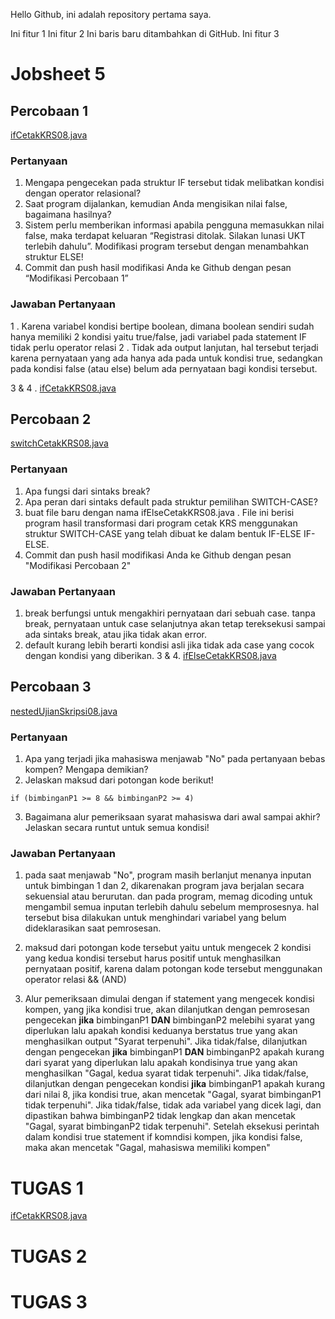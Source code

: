 Hello Github, ini adalah repository pertama saya.

Ini fitur 1
Ini fitur 2
Ini baris baru ditambahkan di GitHub.
Ini fitur 3

# Jobsheet 5

## Percobaan 1
[ifCetakKRS08.java](https://github.com/okeokke/PraktikumDaspro/blob/main/jobsheet5/ifCetakKRS08.java)
### Pertanyaan
1. Mengapa pengecekan pada struktur IF tersebut tidak melibatkan kondisi dengan operator relasional? 
2. Saat program dijalankan, kemudian Anda mengisikan nilai false, bagaimana hasilnya? 
3. Sistem  perlu  memberikan  informasi  apabila  pengguna  memasukkan  nilai  false,  maka terdapat  keluaran  “Registrasi  ditolak.  Silakan  lunasi  UKT  terlebih  dahulu”.  Modifikasi program tersebut dengan menambahkan struktur ELSE! 
4. Commit dan push hasil modifikasi Anda ke Github dengan pesan “Modifikasi Percobaan 1”

### Jawaban Pertanyaan
1 . Karena variabel kondisi bertipe boolean, dimana boolean sendiri sudah hanya memiliki 2 kondisi yaitu true/false, jadi variabel pada statement IF tidak perlu operator relasi
2 . Tidak ada output lanjutan, hal tersebut terjadi karena pernyataan yang ada hanya ada pada untuk kondisi true, sedangkan pada kondisi false (atau else) belum ada pernyataan bagi kondisi tersebut.

3 & 4 . [ifCetakKRS08.java](https://github.com/okeokke/PraktikumDaspro/blob/main/jobsheet5/ifCetakKRS08.java)


## Percobaan 2
[switchCetakKRS08.java](https://github.com/okeokke/PraktikumDaspro/blob/main/jobsheet5/switchCetakKRS08.java)
### Pertanyaan
1. Apa fungsi dari sintaks break?
2. Apa peran dari sintaks default pada struktur pemilihan SWITCH-CASE?
3. buat file baru dengan nama ifElseCetakKRS08.java . File ini berisi program hasil transformasi dari program cetak KRS menggunakan struktur SWITCH-CASE yang telah dibuat ke dalam bentuk IF-ELSE IF-ELSE.
4. Commit dan push hasil modifikasi Anda ke Github dengan pesan "Modifikasi Percobaan 2"

### Jawaban Pertanyaan
1. break berfungsi untuk mengakhiri pernyataan dari sebuah case. tanpa break, pernyataan untuk case selanjutnya akan tetap tereksekusi sampai ada sintaks break, atau jika tidak akan error.
2. default kurang lebih berarti kondisi asli jika tidak ada case yang cocok dengan kondisi yang diberikan.
3 & 4. [ifElseCetakKRS08.java](https://github.com/okeokke/PraktikumDaspro/blob/main/jobsheet5/ifElseCetakKRS08.java)


## Percobaan 3
[nestedUjianSkripsi08.java](https://github.com/okeokke/PraktikumDaspro/blob/main/jobsheet5/nestedUjianSkripsi08.java)
### Pertanyaan
1. Apa  yang  terjadi  jika  mahasiswa  menjawab  "No"  pada  pertanyaan  bebas  kompen?  Mengapa demikian? 
2. Jelaskan maksud dari potongan kode berikut!
```
if (bimbinganP1 >= 8 && bimbinganP2 >= 4)
```
3. Bagaimana alur pemeriksaan syarat mahasiswa dari awal sampai akhir? Jelaskan secara runtut untuk semua kondisi! 

### Jawaban Pertanyaan
1. pada saat menjawab "No", program masih berlanjut menanya inputan untuk bimbingan 1 dan 2, dikarenakan program java berjalan secara sekuensial atau berurutan. dan pada program, memag dicoding untuk mengambil semua inputan terlebih dahulu sebelum memprosesnya. hal tersebut bisa dilakukan untuk menghindari variabel yang belum dideklarasikan saat pemrosesan.

2. maksud dari potongan kode tersebut yaitu untuk mengecek 2 kondisi yang kedua kondisi tersebut harus positif untuk menghasilkan pernyataan positif, karena dalam potongan kode tersebut menggunakan operator relasi && (AND)

3. Alur pemeriksaan dimulai dengan if statement yang mengecek kondisi kompen, yang jika kondisi true,
akan dilanjutkan dengan pemrosesan pengecekan **jika** bimbinganP1 **DAN** bimbinganP2 melebihi syarat yang diperlukan lalu apakah kondisi keduanya berstatus true yang akan menghasilkan output "Syarat terpenuhi".
Jika tidak/false, dilanjutkan dengan pengecekan **jika** bimbinganP1 **DAN** bimbinganP2 apakah kurang dari syarat yang diperlukan lalu apakah kondisinya true yang akan menghasilkan "Gagal, kedua syarat tidak terpenuhi".
Jika tidak/false, dilanjutkan dengan pengecekan kondisi **jika** bimbinganP1 apakah kurang dari nilai 8, jika kondisi true, akan mencetak "Gagal, syarat bimbinganP1 tidak terpenuhi".
Jika tidak/false, tidak ada variabel yang dicek lagi, dan dipastikan bahwa bimbinganP2 tidak lengkap dan akan mencetak "Gagal, syarat bimbinganP2 tidak terpenuhi".
Setelah eksekusi perintah dalam kondisi true statement if komndisi kompen, jika kondisi false, maka akan mencetak "Gagal, mahasiswa memiliki kompen"

# TUGAS 1
[ifCetakKRS08.java](https://github.com/okeokke/PraktikumDaspro/blob/main/jobsheet5/ifCetakKRS08.java)

# TUGAS 2

# TUGAS 3

